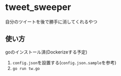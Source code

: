 # tweet_sweeper
自分のツイートを後で勝手に消してくれるやつ

## 使い方
goのインストール済(Dockerizeする予定)
1. `config.json`を設置する(`config.json.sample`を参考)
1. `go run tw.go`
